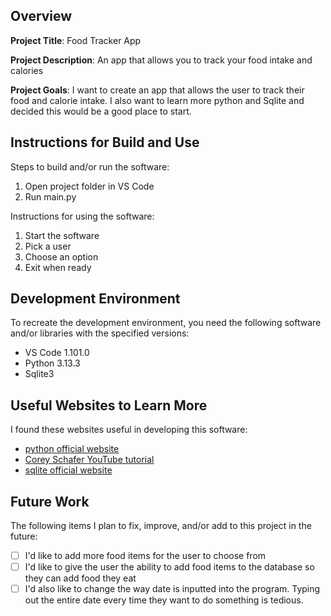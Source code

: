 ## Overview

**Project Title**: Food Tracker App

**Project Description**: An app that allows you to track your food intake and calories

**Project Goals**: I want to create an app that allows the user to track their food and calorie intake. I also want to learn more python and Sqlite and decided this would be a good place to start.

## Instructions for Build and Use

Steps to build and/or run the software:

1. Open project folder in VS Code
2. Run main.py

Instructions for using the software:

1. Start the software
2. Pick a user
3. Choose an option
4. Exit when ready

## Development Environment 

To recreate the development environment, you need the following software and/or libraries with the specified versions:

* VS Code 1.101.0
* Python 3.13.3
* Sqlite3

## Useful Websites to Learn More

I found these websites useful in developing this software:

* [python official website](https://docs.python.org/3.13/library/sqlite3.html)
* [Corey Schafer YouTube tutorial](https://www.youtube.com/watch?v=pd-0G0MigUA&ab_channel=CoreySchafer)
* [sqlite official website](https://www.sqlitetutorial.net/)

## Future Work

The following items I plan to fix, improve, and/or add to this project in the future:

* [ ] I'd like to add more food items for the user to choose from
* [ ] I'd like to give the user the ability to add food items to the database so they can add food they eat
* [ ] I'd also like to change the way date is inputted into the program. Typing out the entire date every time they want to do something is tedious.